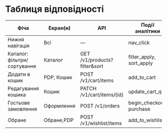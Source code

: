 # Таблиця відповідності

| Фіча                         | Екран(и)   | API                              | Події аналітики                | Тести              |
|-----------------------------|------------|----------------------------------|--------------------------------|-------------------|
| Нижня навігація             | Всі        | —                                | nav_click                      | UI чеклисти       |
| Каталог: фільтри/сортування | Каталог    | GET /v1/products?filter&sort     | filter_apply, sort_apply       | E2E "фільтр→PDP"  |
| Додати в кошик              | PDP, Кошик | POST /v1/cart/items              | add_to_cart                    | E2E "PDP→кошик"   |
| Редагування кошика          | Кошик      | PATCH /v1/cart/items/{id}        | update_cart_qty                | UI + API          |
| Гостьове замовлення         | Оформлення | POST /v1/orders                  | begin_checkout, purchase       | E2E "чекаут гість"|
| Обране                       | Обране,PDP | POST /v1/wishlist/items          | add_to_wishlist                | UI + API          |
